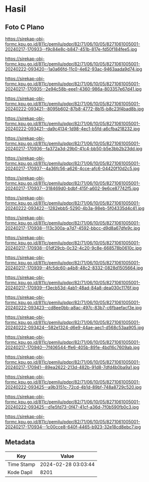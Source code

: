 # Hasil

## Foto C Plano

https://sirekap-obj-formc.kpu.go.id/811c/pemilu/pdpr/82/71/06/10/05/8271061005001-20240217-170933--f9c84e8c-b847-451b-817e-fd50f184fee5.jpg

https://sirekap-obj-formc.kpu.go.id/811c/pemilu/pdpr/82/71/06/10/05/8271061005001-20240222-093420--1a0a66fd-11c0-4e62-93ac-9463aada9d74.jpg

https://sirekap-obj-formc.kpu.go.id/811c/pemilu/pdpr/82/71/06/10/05/8271061005001-20240217-170935--2e94c58b-eee1-4360-986a-803357e67d41.jpg

https://sirekap-obj-formc.kpu.go.id/811c/pemilu/pdpr/82/71/06/10/05/8271061005001-20240222-093421--8095b602-87b8-4772-8b15-b8c23f4bad8b.jpg

https://sirekap-obj-formc.kpu.go.id/811c/pemilu/pdpr/82/71/06/10/05/8271061005001-20240222-093421--da9c4134-1d98-4ec1-b5fd-a6cfba218232.jpg

https://sirekap-obj-formc.kpu.go.id/811c/pemilu/pdpr/82/71/06/10/05/8271061005001-20240217-170936--fa372a3d-29b0-41c4-bb50-b5e3bb2b23dd.jpg

https://sirekap-obj-formc.kpu.go.id/811c/pemilu/pdpr/82/71/06/10/05/8271061005001-20240217-170937--4a36fc56-a626-4cce-afc6-04420f10d2c5.jpg

https://sirekap-obj-formc.kpu.go.id/811c/pemilu/pdpr/82/71/06/10/05/8271061005001-20240217-170937--318469d0-bdbf-415f-a602-9e6ce87742f5.jpg

https://sirekap-obj-formc.kpu.go.id/811c/pemilu/pdpr/82/71/06/10/05/8271061005001-20240222-093422--1282ebb5-5290-4b3a-98eb-5f04335d4c41.jpg

https://sirekap-obj-formc.kpu.go.id/811c/pemilu/pdpr/82/71/06/10/05/8271061005001-20240217-170938--113c300a-a7d7-4592-bbcc-d9d8a67dfe9c.jpg

https://sirekap-obj-formc.kpu.go.id/811c/pemilu/pdpr/82/71/06/10/05/8271061005001-20240217-170938--01df29cb-0c32-4c20-9c8e-668578b0610c.jpg

https://sirekap-obj-formc.kpu.go.id/811c/pemilu/pdpr/82/71/06/10/05/8271061005001-20240217-170939--4fc5dc60-a4b8-48c2-8332-0828d1505664.jpg

https://sirekap-obj-formc.kpu.go.id/811c/pemilu/pdpr/82/71/06/10/05/8271061005001-20240217-170939--f3ecb53d-4ab1-48ad-84a8-dea030c1176f.jpg

https://sirekap-obj-formc.kpu.go.id/811c/pemilu/pdpr/82/71/06/10/05/8271061005001-20240222-093423--cd8ee0bb-a8ac-497c-83b7-c6fbaefacf3e.jpg

https://sirekap-obj-formc.kpu.go.id/811c/pemilu/pdpr/82/71/06/10/05/8271061005001-20240222-093424--582e1324-d6e9-44ae-aec1-d568c53aa905.jpg

https://sirekap-obj-formc.kpu.go.id/811c/pemilu/pdpr/82/71/06/10/05/8271061005001-20240217-170940--7f406544-ffe6-405b-891e-4bd16c7609ab.jpg

https://sirekap-obj-formc.kpu.go.id/811c/pemilu/pdpr/82/71/06/10/05/8271061005001-20240217-170941--89ea2622-213d-482b-91d8-7dfd4b0ba9a1.jpg

https://sirekap-obj-formc.kpu.go.id/811c/pemilu/pdpr/82/71/06/10/05/8271061005001-20240222-093425--a9b3151c-72cd-4b1d-89bf-748a8729c520.jpg

https://sirekap-obj-formc.kpu.go.id/811c/pemilu/pdpr/82/71/06/10/05/8271061005001-20240222-093425--d1e5fd73-0f47-41cf-a36d-7f0b590fb0c3.jpg

https://sirekap-obj-formc.kpu.go.id/811c/pemilu/pdpr/82/71/06/10/05/8271061005001-20240217-170934--1c00cce8-640f-4465-b923-32e18cd8ebc7.jpg


## Metadata

| Key        | Value               |
| ---------- | ------------------- |
| Time Stamp | 2024-02-28 03:03:44 |
| Kode Dapil | 8201                |



